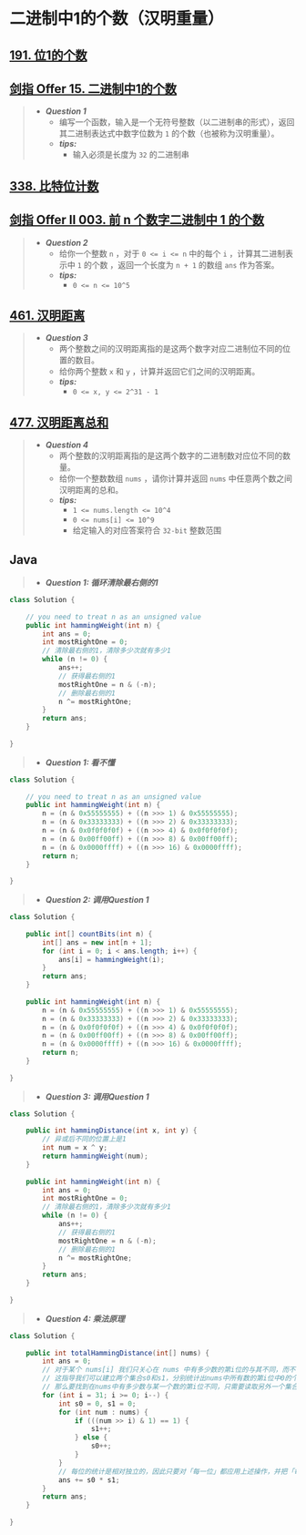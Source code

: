 # 二进制中1的个数（汉明重量）

## [191. 位1的个数](https://leetcode.cn/problems/number-of-1-bits/)

## [剑指 Offer 15. 二进制中1的个数](https://leetcode.cn/problems/er-jin-zhi-zhong-1de-ge-shu-lcof/)

> - ***Question 1***
>   - 编写一个函数，输入是一个无符号整数（以二进制串的形式），返回其二进制表达式中数字位数为 `1` 的个数（也被称为汉明重量）。
>   - ***tips:***
>     - 输入必须是长度为 `32` 的二进制串

## [338. 比特位计数](https://leetcode.cn/problems/counting-bits/)

## [剑指 Offer II 003. 前 n 个数字二进制中 1 的个数](https://leetcode.cn/problems/w3tCBm/)

> - ***Question 2***
>   - 给你一个整数 `n` ，对于 `0 <= i <= n` 中的每个 `i` ，计算其二进制表示中 `1` 的个数 ，返回一个长度为 `n + 1` 的数组 `ans` 作为答案。
>   - ***tips:***
>     - `0 <= n <= 10^5`

## [461. 汉明距离](https://leetcode.cn/problems/hamming-distance/)

> - ***Question 3***
>   - 两个整数之间的汉明距离指的是这两个数字对应二进制位不同的位置的数目。
>   - 给你两个整数 `x` 和 `y` ，计算并返回它们之间的汉明距离。
>   - ***tips:***
>     - `0 <= x, y <= 2^31 - 1`

## [477. 汉明距离总和](https://leetcode.cn/problems/total-hamming-distance/)

> - ***Question 4***
>   - 两个整数的汉明距离指的是这两个数字的二进制数对应位不同的数量。
>   - 给你一个整数数组 `nums` ，请你计算并返回 `nums` 中任意两个数之间汉明距离的总和。
>   - ***tips:***
>     - `1 <= nums.length <= 10^4`
>     - `0 <= nums[i] <= 10^9`
>     - 给定输入的对应答案符合 `32-bit` 整数范围

## Java

> - ***Question 1: 循环清除最右侧的1***

```java
class Solution {
    
    // you need to treat n as an unsigned value
    public int hammingWeight(int n) {
        int ans = 0;
        int mostRightOne = 0;
        // 清除最右侧的1，清除多少次就有多少1
        while (n != 0) {
            ans++;
            // 获得最右侧的1
            mostRightOne = n & (-n);
            // 删除最右侧的1
            n ^= mostRightOne;
        }
        return ans;
    }
    
}
```

> - ***Question 1: 看不懂***

```java
class Solution {
    
    // you need to treat n as an unsigned value
    public int hammingWeight(int n) {
        n = (n & 0x55555555) + ((n >>> 1) & 0x55555555);
        n = (n & 0x33333333) + ((n >>> 2) & 0x33333333);
        n = (n & 0x0f0f0f0f) + ((n >>> 4) & 0x0f0f0f0f);
        n = (n & 0x00ff00ff) + ((n >>> 8) & 0x00ff00ff);
        n = (n & 0x0000ffff) + ((n >>> 16) & 0x0000ffff);
        return n;
    }
    
}
```

> - ***Question 2: 调用Question 1***

```java
class Solution {
    
    public int[] countBits(int n) {
        int[] ans = new int[n + 1];
        for (int i = 0; i < ans.length; i++) {
            ans[i] = hammingWeight(i);
        }
        return ans;
    }
    
    public int hammingWeight(int n) {
        n = (n & 0x55555555) + ((n >>> 1) & 0x55555555);
        n = (n & 0x33333333) + ((n >>> 2) & 0x33333333);
        n = (n & 0x0f0f0f0f) + ((n >>> 4) & 0x0f0f0f0f);
        n = (n & 0x00ff00ff) + ((n >>> 8) & 0x00ff00ff);
        n = (n & 0x0000ffff) + ((n >>> 16) & 0x0000ffff);
        return n;
    }
    
}
```

> - ***Question 3: 调用Question 1***

```java
class Solution {
    
    public int hammingDistance(int x, int y) {
        // 异或后不同的位置上是1
        int num = x ^ y;
        return hammingWeight(num);
    }
    
    public int hammingWeight(int n) {
        int ans = 0;
        int mostRightOne = 0;
        // 清除最右侧的1，清除多少次就有多少1
        while (n != 0) {
            ans++;
            // 获得最右侧的1
            mostRightOne = n & (-n);
            // 删除最右侧的1
            n ^= mostRightOne;
        }
        return ans;
    }
    
}
```

> - ***Question 4: 乘法原理***

```java
class Solution {
    
    public int totalHammingDistance(int[] nums) {
        int ans = 0;
        // 对于某个 nums[i] 我们只关心在 nums 中有多少数的第i位的与其不同，而不关心具体是哪些数与其不同，同时二进制表示中非0即1
        // 这指导我们可以建立两个集合s0和s1，分别统计出nums中所有数的第i位中0的个数和1的个数，集合中的每次x位的值。
        // 那么要找到在nums中有多少数与某一个数的第i位不同，只需要读取另外一个集合的元素个数即可，变成了O(1)操作。那么要求得第i位所有不同数的对数的个数，只需要应用乘法原理，将两者元素个数相乘即可。
        for (int i = 31; i >= 0; i--) {
            int s0 = 0, s1 = 0;
            for (int num : nums) {
                if (((num >> i) & 1) == 1) {
                    s1++;
                } else {
                    s0++;
                }
            }
            // 每位的统计是相对独立的，因此只要对「每一位」都应用上述操作，并把「每一位」的结果累加即是最终答案。
            ans += s0 * s1;
        }
        return ans;
    }
    
}
```

